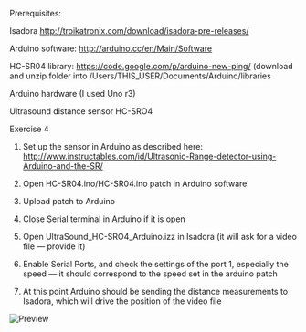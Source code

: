 Prerequisites:

Isadora http://troikatronix.com/download/isadora-pre-releases/

Arduino software: http://arduino.cc/en/Main/Software

HC-SR04 library: https://code.google.com/p/arduino-new-ping/ (download and unzip folder into /Users/THIS_USER/Documents/Arduino/libraries

Arduino hardware (I used Uno r3)

Ultrasound distance sensor HC-SRO4


Exercise 4


1. Set up the sensor in Arduino as described here: http://www.instructables.com/id/Ultrasonic-Range-detector-using-Arduino-and-the-SR/

2. Open HC-SR04.ino/HC-SR04.ino patch in Arduino software
3. Upload patch to Arduino
4. Close Serial terminal in Arduino if it is open
5. Open UltraSound_HC-SRO4_Arduino.izz in Isadora (it will ask for a video file — provide it)
6. Enable Serial Ports, and check the settings of the port 1, especially the speed — it should correspond to the speed set in the arduino patch
7. At this point Arduino should be sending the distance measurements to Isadora, which will drive the position of the video file


![Preview](https://raw.github.com/eighteight/MeyerholdTheatreCenter2014/master/Exercise4-UltraSound-Isadora/IMG_3100.JPG)
